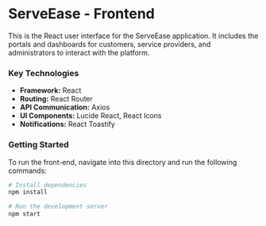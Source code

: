 # ServeEase - Frontend

This is the React user interface for the ServeEase application. It includes the portals and dashboards for customers, service providers, and administrators to interact with the platform.

### Key Technologies
- **Framework:** React
- **Routing:** React Router
- **API Communication:** Axios
- **UI Components:** Lucide React, React Icons
- **Notifications:** React Toastify

### Getting Started
To run the front-end, navigate into this directory and run the following commands:

```bash
# Install dependencies
npm install

# Run the development server
npm start